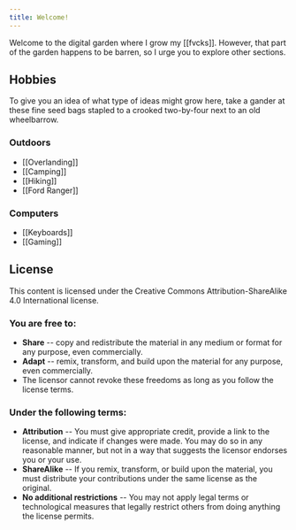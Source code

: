 ```yaml
---
title: Welcome!
---
```

Welcome to the digital garden where I grow my [[fvcks]]. However, that part of the garden happens to be barren, so I urge you to explore other sections.

## Hobbies

To give you an idea of what type of ideas might grow here, take a gander at these fine seed bags stapled to a crooked two-by-four next to an old wheelbarrow.

### Outdoors

- [[Overlanding]]
- [[Camping]]
- [[Hiking]]
- [[Ford Ranger]]

### Computers

- [[Keyboards]]
- [[Gaming]]

## License

This content is licensed under the Creative Commons Attribution-ShareAlike 4.0 International license.

### You are free to:
- **Share** -- copy and redistribute the material in any medium or format for any purpose, even commercially.
- **Adapt** -- remix, transform, and build upon the material for any purpose, even commercially.
- The licensor cannot revoke these freedoms as long as you follow the license terms.
### Under the following terms:
- **Attribution** -- You must give appropriate credit, provide a link to the license, and indicate if changes were made. You may do so in any reasonable manner, but not in a way that suggests the licensor endorses you or your use.
- **ShareAlike** -- If you remix, transform, or build upon the material, you must distribute your contributions under the same license as the original.
- **No additional restrictions** -- You may not apply legal terms or technological measures that legally restrict others from doing anything the license permits.